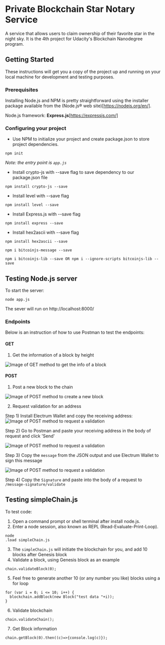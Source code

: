 # Private Blockchain Star Notary Service

A service that allows users to claim ownership of their favorite star in the night sky. It is the 4th project for Udacity's Blockchain Nanodegree program.

## Getting Started

These instructions will get you a copy of the project up and running on your local machine for development and testing purposes.

### Prerequisites

Installing Node.js and NPM is pretty straightforward using the installer package available from the (Node.js® web site)[https://nodejs.org/en/].

Node.js framework: **Express.js**[https://expressjs.com/]

### Configuring your project

- Use NPM to initialize your project and create package.json to store project dependencies.
```
npm init
```
*Note: the entry point is `app.js`*
- Install crypto-js with --save flag to save dependency to our package.json file
```
npm install crypto-js --save
```
- Install level with --save flag
```
npm install level --save
```
- Install Express.js with --save flag
```
npm install express --save
```
- Install hex2ascii with --save flag
```
npm install hex2ascii --save
```
```
npm i bitcoinjs-message --save
```
```
npm i bitcoinjs-lib --save OR npm i --ignore-scripts bitcoinjs-lib --save
```
## Testing Node.js server
To start the server:
```
node app.js
```
The sever will run on http://localhost:8000/

### Endpoints
Below is an instruction of how to use Postman to test the endpoints:
#### GET
1. Get the information of a block by height

![Image of GET method to get the info of a block](https://github.com/chuanqin3/Udacity-Private-Blockchain-Notary/blob/master/InstructionPictures/get-block-intro.png)

#### POST
1. Post a new block to the chain

![Image of POST method to create a new block](https://github.com/chuanqin3/Udacity-Private-Blockchain-Notary/blob/master/InstructionPictures/post-block-intro.png)

2. Request validation for an address

Step 1) Install Electrum Wallet and copy the receiving address:
![Image of POST method to request a validation](https://github.com/chuanqin3/Udacity-Private-Blockchain-Notary/blob/master/InstructionPictures/post-request-validation-intro-1.png)

Step 2) Go to Postman and paste your receiving address in the body of request and click 'Send'

![Image of POST method to request a validation](https://github.com/chuanqin3/Udacity-Private-Blockchain-Notary/blob/master/InstructionPictures/post-request-validation-intro-2.png)

Step 3) Copy the `message` from the JSON output and use Electrum Wallet to sign this message

![Image of POST method to request a validation](https://github.com/chuanqin3/Udacity-Private-Blockchain-Notary/blob/master/InstructionPictures/post-request-validation-intro-3.png)

Step 4) Copy the `Signature` and paste into the body of a request to `/message-signature/validate`


## Testing simpleChain.js

To test code:
1. Open a command prompt or shell terminal after install node.js.
2. Enter a node session, also known as REPL (Read-Evaluate-Print-Loop).
```
node
.load simpleChain.js
```
3. The `simpleChain.js` will initiate the blockchain for you, and add 10 blocks after Genesis block
4. Validate a block, using Genesis block as an example
```
chain.validateBlock(0);
```
5. Feel free to generate another 10 (or any number you like) blocks using a for loop
```
for (var i = 0; i <= 10; i++) {
  blockchain.addBlock(new Block("test data "+i));
}
```
6. Validate blockchain
```
chain.validateChain();
```
7. Get Block information
```
chain.getBlock(0).then((c)=>{console.log(c)});
```
